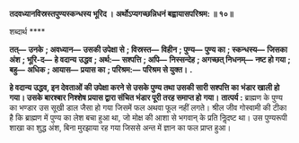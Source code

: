 **तदवध्यानविस्रस्तपुण्यस्कन्धस्य भूरिद ।** **अर्थोऽप्यगच्छन्निधनं बह्वायासपरिश्रम: ॥ १०॥** 

शब्दार्थ **** 

**तत्—** **उनके** **; अवध्यान—** **उसकी उपेक्षा से** **; विस्रस्त—** **विहीन** **; पुण्य—** **पुण्य का** **; स्कन्धस्य—** **जिसका अंश** **; भूरि-द—** **हे वदान्य** **उद्धव** **; अर्थ:—** **सश्पत्ति** **; अपि—** **निस्सन्देह** **; अगच्छत् निधनम्—** **नष्ट हो गया** **; बहु—** **अधिक** **; आयास—** **प्रयास का** **; परिश्रम:—** **परिश्रम से युक्त।** **.** 

**हे वदान्य उद्धव, इन देवताओं की उपेक्षा करने से उसके पुण्य तथा उसकी सारी सश्पत्ति का** **भंडार खाली हो गया। उसके बारश्बार निश्शेष प्रयास द्वारा संचित भंडार पूरी तरह समाप्त हो** **गया।** **तात्पर्य :** ब्राह्मण के पुण्य का भण्डार उस सूखी डाल जैसा हो गया जिसमें फल अथवा फूल नहीं लगते। श्रील जीव गोस्वामी की टीका है कि ब्राह्मण में पुण्य का लेश बचा हुआ था, जो मोक्ष की आशा से भगवान् के प्रति निॢदष्ट था। उस पुण्यरूपी शाखा का शुद्ध अंश, बिना मुरझाया रह गया जिससे अन्त में ज्ञान का फल प्राप्त हुआ।  